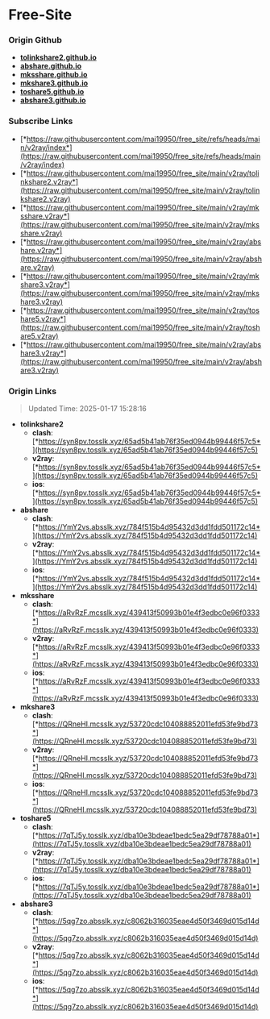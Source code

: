 # Free-Site

### Origin Github

- [**tolinkshare2.github.io**](https://github.com/tolinkshare2/tolinkshare2.github.io)
- [**abshare.github.io**](https://github.com/abshare/abshare.github.io)
- [**mksshare.github.io**](https://github.com/mksshare/mksshare.github.io)
- [**mkshare3.github.io**](https://github.com/mkshare3/mkshare3.github.io)
- [**toshare5.github.io**](https://github.com/toshare5/toshare5.github.io)
- [**abshare3.github.io**](https://github.com/abshare3/abshare3.github.io)

### Subscribe Links

- [*https://raw.githubusercontent.com/mai19950/free_site/refs/heads/main/v2ray/index*](https://raw.githubusercontent.com/mai19950/free_site/refs/heads/main/v2ray/index)
- [*https://raw.githubusercontent.com/mai19950/free_site/main/v2ray/tolinkshare2.v2ray*](https://raw.githubusercontent.com/mai19950/free_site/main/v2ray/tolinkshare2.v2ray)
- [*https://raw.githubusercontent.com/mai19950/free_site/main/v2ray/mksshare.v2ray*](https://raw.githubusercontent.com/mai19950/free_site/main/v2ray/mksshare.v2ray)
- [*https://raw.githubusercontent.com/mai19950/free_site/main/v2ray/abshare.v2ray*](https://raw.githubusercontent.com/mai19950/free_site/main/v2ray/abshare.v2ray)
- [*https://raw.githubusercontent.com/mai19950/free_site/main/v2ray/mkshare3.v2ray*](https://raw.githubusercontent.com/mai19950/free_site/main/v2ray/mkshare3.v2ray)
- [*https://raw.githubusercontent.com/mai19950/free_site/main/v2ray/toshare5.v2ray*](https://raw.githubusercontent.com/mai19950/free_site/main/v2ray/toshare5.v2ray)
- [*https://raw.githubusercontent.com/mai19950/free_site/main/v2ray/abshare3.v2ray*](https://raw.githubusercontent.com/mai19950/free_site/main/v2ray/abshare3.v2ray)

### Origin Links

> Updated Time: 2025-01-17 15:28:16

- **tolinkshare2**
  - **clash**: [*https://syn8pv.tosslk.xyz/65ad5b41ab76f35ed0944b99446f57c5*](https://syn8pv.tosslk.xyz/65ad5b41ab76f35ed0944b99446f57c5)
  - **v2ray**: [*https://syn8pv.tosslk.xyz/65ad5b41ab76f35ed0944b99446f57c5*](https://syn8pv.tosslk.xyz/65ad5b41ab76f35ed0944b99446f57c5)
  - **ios**: [*https://syn8pv.tosslk.xyz/65ad5b41ab76f35ed0944b99446f57c5*](https://syn8pv.tosslk.xyz/65ad5b41ab76f35ed0944b99446f57c5)
- **abshare**
  - **clash**: [*https://YmY2vs.absslk.xyz/784f515b4d95432d3dd1fdd501172c14*](https://YmY2vs.absslk.xyz/784f515b4d95432d3dd1fdd501172c14)
  - **v2ray**: [*https://YmY2vs.absslk.xyz/784f515b4d95432d3dd1fdd501172c14*](https://YmY2vs.absslk.xyz/784f515b4d95432d3dd1fdd501172c14)
  - **ios**: [*https://YmY2vs.absslk.xyz/784f515b4d95432d3dd1fdd501172c14*](https://YmY2vs.absslk.xyz/784f515b4d95432d3dd1fdd501172c14)
- **mksshare**
  - **clash**: [*https://aRvRzF.mcsslk.xyz/439413f50993b01e4f3edbc0e96f0333*](https://aRvRzF.mcsslk.xyz/439413f50993b01e4f3edbc0e96f0333)
  - **v2ray**: [*https://aRvRzF.mcsslk.xyz/439413f50993b01e4f3edbc0e96f0333*](https://aRvRzF.mcsslk.xyz/439413f50993b01e4f3edbc0e96f0333)
  - **ios**: [*https://aRvRzF.mcsslk.xyz/439413f50993b01e4f3edbc0e96f0333*](https://aRvRzF.mcsslk.xyz/439413f50993b01e4f3edbc0e96f0333)
- **mkshare3**
  - **clash**: [*https://QRneHI.mcsslk.xyz/53720cdc104088852011efd53fe9bd73*](https://QRneHI.mcsslk.xyz/53720cdc104088852011efd53fe9bd73)
  - **v2ray**: [*https://QRneHI.mcsslk.xyz/53720cdc104088852011efd53fe9bd73*](https://QRneHI.mcsslk.xyz/53720cdc104088852011efd53fe9bd73)
  - **ios**: [*https://QRneHI.mcsslk.xyz/53720cdc104088852011efd53fe9bd73*](https://QRneHI.mcsslk.xyz/53720cdc104088852011efd53fe9bd73)
- **toshare5**
  - **clash**: [*https://7qTJ5y.tosslk.xyz/dba10e3bdeae1bedc5ea29df78788a01*](https://7qTJ5y.tosslk.xyz/dba10e3bdeae1bedc5ea29df78788a01)
  - **v2ray**: [*https://7qTJ5y.tosslk.xyz/dba10e3bdeae1bedc5ea29df78788a01*](https://7qTJ5y.tosslk.xyz/dba10e3bdeae1bedc5ea29df78788a01)
  - **ios**: [*https://7qTJ5y.tosslk.xyz/dba10e3bdeae1bedc5ea29df78788a01*](https://7qTJ5y.tosslk.xyz/dba10e3bdeae1bedc5ea29df78788a01)
- **abshare3**
  - **clash**: [*https://5qg7zo.absslk.xyz/c8062b316035eae4d50f3469d015d14d*](https://5qg7zo.absslk.xyz/c8062b316035eae4d50f3469d015d14d)
  - **v2ray**: [*https://5qg7zo.absslk.xyz/c8062b316035eae4d50f3469d015d14d*](https://5qg7zo.absslk.xyz/c8062b316035eae4d50f3469d015d14d)
  - **ios**: [*https://5qg7zo.absslk.xyz/c8062b316035eae4d50f3469d015d14d*](https://5qg7zo.absslk.xyz/c8062b316035eae4d50f3469d015d14d)
